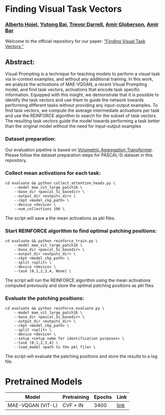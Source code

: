 # Finding Visual Task Vectors
### [Alberto Hojel](https://alhojel.github.io/), [Yutong Bai](https://yutongbai.com/), [Trevor Darrell](https://people.eecs.berkeley.edu/~trevor/), [Amir Globerson](http://www.cs.tau.ac.il/~gamir/), [Amir Bar](https://amirbar.net)

Welcome to the official repository for our paper: ["Finding Visual Task Vectors."](https://arxiv.org/abs/2404.05729)


## Abstract:

Visual Prompting is a technique for teaching models to perform a visual task via
in-context examples, and without any additional training. In this work, we analyze
the activations of MAE-VQGAN, a recent Visual Prompting model, and find
task vectors, activations that encode task specific information. Equipped with this
insight, we demonstrate that it is possible to identify the task vectors and use them
to guide the network towards performing different tasks without providing any
input-output examples. To find task vectors, we compute the average intermediate
activations per task and use the REINFORCE algorithm to search for the subset
of task vectors. The resulting task vectors guide the model towards performing a
task better than the original model without the need for input-output examples

### Dataset preparation:

Our evaluation pipeline is based on [Volumetric Aggregation Transformer](https://github.com/Seokju-Cho/Volumetric-Aggregation-Transformer). Please follow the dataset preparation steps for PASCAL-5i dataset in this repository. 

### Collect mean activations for each task:
```
cd evaluate && python collect_attention_heads.py \
    --model mae_vit_large_patch16 \
    --base_dir <pascal_5i_basedir> \
    --output_dir <outputs_dir> \
    --ckpt <model_ckp_path> \
    --device <device> \ 
    --num_collections 100 \ 
```

The script will save a the mean activations as pkl files.

### Start REINFORCE algorithm to find optimal patching positions:
```
cd evaluate && python reinforce_train.py \
    --model mae_vit_large_patch16 \
    --base_dir <pascal_5i_basedir> \
    --output_dir <outputs_dir> \
    --ckpt <model_ckp_path> \
    --split <split> \
    --device <device> \ 
    --task [0,1,2,3,4, None] \
```

The script will run the REINFORCE algorithm using the mean activations computed previously and store the optimal patching positions as pkl files.

### Evaluate the patching positions:
```
cd evaluate && python reinforce_evaluate.py \
    --model mae_vit_large_patch16 \
    --base_dir <pascal_5i_basedir> \
    --output_dir <outputs_dir> \
    --ckpt <model_ckp_path> \
    --split <split> \
    --device <device> \ 
    --setup <setup name for identification purposes> \ 
    --task [0,1,2,3,4] \
    --load_model <path to the pkl file> \
```

The script will evaluate the patching positions and store the results to a log file.

# Pretrained Models
| Model             | Pretraining | Epochs | Link |
|-------------------|-------------|--------|------|
| MAE-VQGAN (ViT-L) | CVF + IN    | 3400   |   [link](https://github.com/amirbar/visual_prompting)   |
